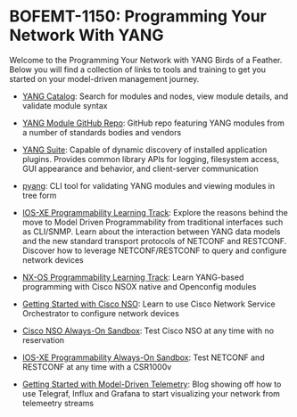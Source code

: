 # BOFEMT-1150: Programming Your Network With YANG

Welcome to the Programming Your Network with YANG Birds of a Feather.  Below you will find a collection of links to tools and training to get you started on your model-driven management journey.

-   [YANG Catalog](https://yangcatalog.org): Search for modules and nodes, view module details, and validate module syntax

-   [YANG Module GitHub Repo](https://github.com/YangModels/yang): GitHub repo featuring YANG modules from a number of standards bodies and vendors

-   [YANG Suite](https://github.com/CiscoDevNet/yangsuite): Capable of dynamic discovery of installed application plugins. Provides common library APIs for logging, filesystem access, GUI appearance and behavior, and client-server communication

-   [pyang](https://pypi.org/project/pyang/): CLI tool for validating YANG modules and viewing modules in tree form

-   [IOS-XE Programmability Learning Track](https://developer.cisco.com/learning/tracks/iosxe-programmability): Explore the reasons behind the move to Model Driven Programmability from traditional interfaces such as CLI/SNMP. Learn about the interaction between YANG data models and the new standard transport protocols of NETCONF and RESTCONF. Discover how to leverage NETCONF/RESTCONF to query and configure network devices

-   [NX-OS Programmability Learning Track](https://developer.cisco.com/learning/tracks/nxos-programmability): Learn YANG-based programming with Cisco NSOX native and Openconfig modules

-   [Getting Started with Cisco NSO](https://developer.cisco.com/learning/tracks/get_started_with_nso): Learn to use Cisco Network Service Orchestrator to configure network devices

-   [Cisco NSO Always-On Sandbox](https://devnetsandbox.cisco.com/RM/Diagram/Index/aa07cf66-b756-4424-99c1-4a93aa42c913?diagramType=Topology): Test Cisco NSO at any time with no reservation

-   [IOS-XE Programmability Always-On Sandbox](https://devnetsandbox.cisco.com/RM/Diagram/Index/27d9747a-db48-4565-8d44-df318fce37ad?diagramType=Topology): Test NETCONF and RESTCONF at any time with a CSR1000v

-   [Getting Started with Model-Driven Telemetry](https://blogs.cisco.com/developer/getting-started-with-model-driven-telemetry): Blog showing off how to use Telegraf, Influx and Grafana to start visualizing your network from telemeetry streams
